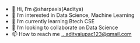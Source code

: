 - 👋 Hi, I’m @sharpaxis(Aaditya)
- 👀 I’m interested in Data Science, Machine Learning
- 🌱 I’m currently learning Btech CSE
- 💞️ I’m looking to collaborate on Data Science
- 📫 How to reach me ...adityaiupac123@gmail.com

<!---
sharpaxis/sharpaxis is a ✨ special ✨ repository because its `README.md` (this file) appears on your GitHub profile.
You can click the Preview link to take a look at your changes.
--->
